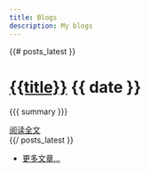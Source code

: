 ```yaml
---
title: Blogs
description: My blogs
---
```


{{# posts_latest }}
<div class="post">
  <h1 class="title"><a href="{{url}}">{{title}}</a> <span class="date">{{ date }}</span></h1>

  {{{ summary }}}

  <div class="more">
    <a href="{{url}}" class="btn btn-small">阅读全文</a>
  </div>
</div>
{{/ posts_latest }}

<div class="pagination">
  <ul>
      <li><a href="/posts/2/">更多文章...</a></li>
  </ul>
</div>
